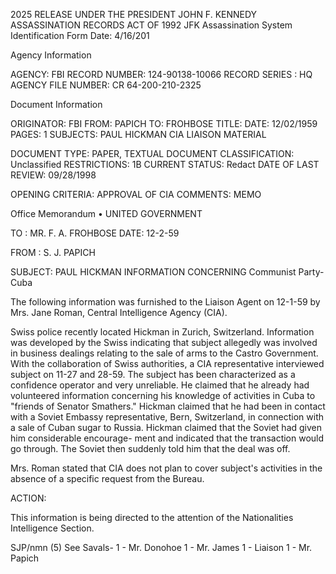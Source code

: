 2025 RELEASE UNDER THE PRESIDENT JOHN F. KENNEDY ASSASSINATION RECORDS ACT OF 1992
JFK Assassination System
Identification Form
Date: 4/16/201

Agency Information

AGENCY: FBI
RECORD NUMBER: 124-90138-10066
RECORD SERIES : HQ
AGENCY FILE NUMBER: CR 64-200-210-2325

Document Information

ORIGINATOR: FBI
FROM: PAPICH
TO: FROHBOSE
TITLE:
DATE: 12/02/1959
PAGES: 1
SUBJECTS:
PAUL HICKMAN
CIA LIAISON MATERIAL

DOCUMENT TYPE: PAPER, TEXTUAL DOCUMENT
CLASSIFICATION: Unclassified
RESTRICTIONS: 1B
CURRENT STATUS: Redact
DATE OF LAST REVIEW: 09/28/1998

OPENING CRITERIA: APPROVAL OF CIA
COMMENTS: MEMO

Office Memorandum • UNITED GOVERNMENT

TO : MR. F. A. FROHBOSE DATE: 12-2-59

FROM : S. J. PAPICH

SUBJECT: PAUL HICKMAN
INFORMATION CONCERNING
Communist Party-Cuba

The following information was furnished to the
Liaison Agent on 12-1-59 by Mrs. Jane Roman, Central Intelligence
Agency (CIA).

Swiss police recently located Hickman in Zurich,
Switzerland. Information was developed by the Swiss indicating that
subject allegedly was involved in business dealings relating to the
sale of arms to the Castro Government. With the collaboration of
Swiss authorities, a CIA representative interviewed subject on
11-27 and 28-59. The subject has been characterized as a
confidence operator and very unreliable. He claimed that he already
had volunteered information concerning his knowledge of activities
in Cuba to "friends of Senator Smathers." Hickman claimed that he
had been in contact with a Soviet Embassy representative, Bern,
Switzerland, in connection with a sale of Cuban sugar to Russia.
Hickman claimed that the Soviet had given him considerable encourage-
ment and indicated that the transaction would go through. The
Soviet then suddenly told him that the deal was off.

Mrs. Roman stated that CIA does not plan to cover subject's
activities in the absence of a specific request from the Bureau.

ACTION:

This information is being directed to the attention of
the Nationalities Intelligence Section.

SJP/nmn
(5) See Savals-
1 - Mr. Donohoe
1 - Mr. James
1 - Liaison
1 - Mr. Papich
